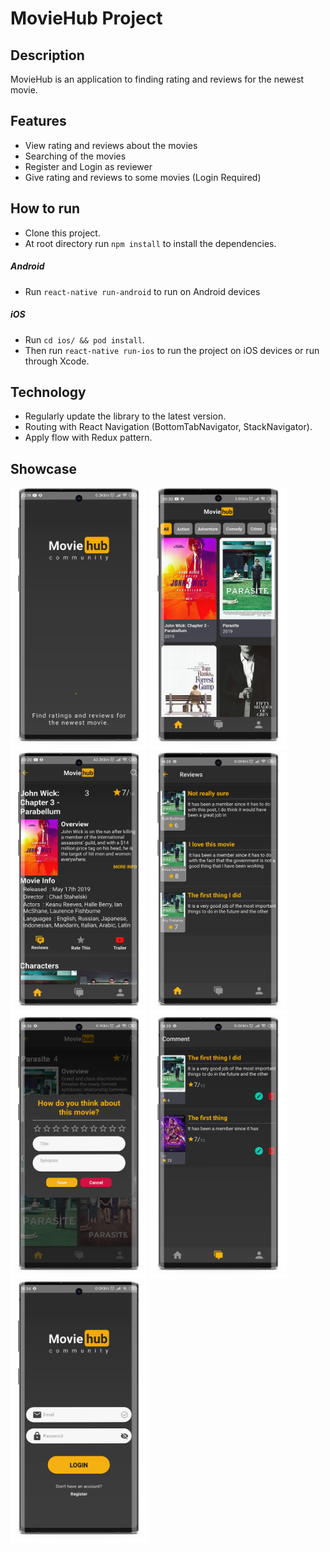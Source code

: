 # MovieHub Project

## Description
MovieHub is an application to finding rating and reviews for the newest movie.
## Features
* View rating and reviews about the movies
* Searching of the movies
* Register and Login as reviewer
* Give rating and reviews to some movies (Login Required)

## How to run
* Clone this project.
* At root directory run `npm install` to install the dependencies.
##### Android
* Run `react-native run-android` to run on Android devices
##### iOS
* Run `cd ios/ && pod install`.
* Then run `react-native run-ios` to run the project on iOS devices or run through Xcode.

## Technology
* Regularly update the library to the latest version.
* Routing with React Navigation (BottomTabNavigator, StackNavigator).
* Apply flow with Redux pattern.

## Showcase
<img src="Images/Image1.png" height="420"> <img src="Images/Image2.png" height="420"> <img src="Images/Image3.png" height="420"> <img src="Images/Image4.png" height="420"> <img src="Images/Image5.png" height="420"> <img src="Images/Image7.png" height="420"> <img src="Images/Image8.png" height="420"> 